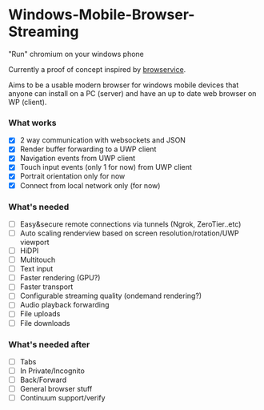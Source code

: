 # Windows-Mobile-Browser-Streaming
"Run" chromium on your windows phone

Currently a proof of concept inspired by [browservice](https://github.com/ttalvitie/browservice).

Aims to be a usable modern browser for windows mobile devices that anyone can install on a PC (server) and have an up to date web browser on WP (client).


### What works
- [x] 2 way communication with websockets and JSON
- [x] Render buffer forwarding to a UWP client
- [x] Navigation events from UWP client
- [x] Touch input events (only 1 for now) from UWP client
- [X] Portrait orientation only for now
- [X] Connect from local network only (for now)

### What's needed
- [ ] Easy&secure remote connections via tunnels (Ngrok, ZeroTier..etc)
- [ ] Auto scaling renderview based on screen resolution/rotation/UWP viewport
- [ ] HiDPI
- [ ] Multitouch
- [ ] Text input
- [ ] Faster rendering (GPU?)
- [ ] Faster transport
- [ ] Configurable streaming quality (ondemand rendering?)
- [ ] Audio playback forwarding
- [ ] File uploads
- [ ] File downloads

### What's needed after
- [ ] Tabs
- [ ] In Private/Incognito
- [ ] Back/Forward
- [ ] General browser stuff
- [ ] Continuum support/verify
